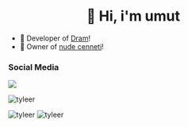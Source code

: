 <h1 align="center">👋 Hi, i'm umut</h1>

- 🔭 Developer of [Dram](https://bit.ly/36bcVLc)!
- 👑 Owner of [nude cenneti](https://discord.gg/agPRH9b22x)!

<h3>Social Media</h3>
<p align="left">
  <a href="https://discord.com/users/318061819350614016" target"blank_"><img src="https://img.shields.io/badge/discord%20-7289DA.svg?&style=for-the-badge&logo=discord&logoColor=white"></a> <p align="left"> <img src="https://komarev.com/ghpvc/?username=tyleer&label=Profile%20views&color=a36fe2&style=plastic" alt="tyleer" /> </p>

<p>
<img src="https://github-readme-stats.vercel.app/api?username=tyleer&show_icons=true&theme=dracula&locale=tr" alt="tyleer" />
<img src="https://github-readme-stats.vercel.app/api/top-langs?username=tyleer&show_icons=true&theme=dracula&locale=en&layout=compact" alt="tyleer" />
</p>
